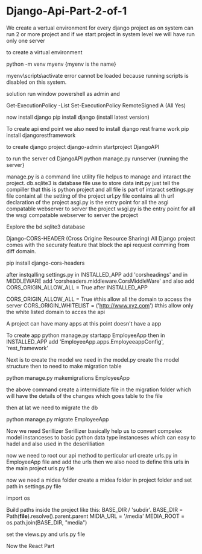 # Django-Api-Part-2-of-1
We create a vertual environment for every django project as on system can run 2 or more project and if 
we start project in system level we will have run only one server

to create a virtual environment

python -m venv myenv {myenv is the name}

myenv\scripts\activate
error
 cannot be loaded because running scripts is         
disabled on this system.

solution
run window powershell as admin and

Get-ExecutionPolicy -List
Set-ExecutionPolicy RemoteSigned
A (All Yes)

now install django
pip install django (install latest version)

To create api end point we also need to install django rest frame work
pip install djangorestframework

to create django project 
django-admin startproject DjangoAPI

to run the server 
cd DjangoAPI
python manage.py runserver {running the server}

manage.py is a command line utility file helpus to manage and intaract the project.
db.sqlite3 is database file use to store data 
__init__.py just tell the compiller that this is python project and all file is part of intaract
settings.py file containt all the setting of the project
url.py file contains all th url declaration of the project
asgi.py is the entry point for all the asgi compatable webserver to server the project
wsgi.py is the entry point for all the wsgi compatable webserver to server the project

Explore the bd.sqlite3 database


Django-CORS-HEADER (Cross Origine Resource Sharing)
All Django project comes with the securaty feature that block the api request comming from diff domain.

pip install django-cors-headers

after instqalling
settings.py
in INSTALLED_APP add 'corsheadings' and 
in MIDDLEWARE add 'corsheaders.middleware.CorsMiddleWare' and also add
CORS_ORIGIN_ALLOW_ALL = True after INSTALLED_APP

CORS_ORIGIN_ALLOW_ALL = True #this allow all the domain to access the server
CORS_ORIGIN_WHITELIST = ('http://www.xyz.com') #this allow only the white listed domain to acces the api

A project can have many apps at this point doesn't have a app

To create app
 python manage.py startapp EmployeeApp
 then in INSTALLED_APP add
   'EmployeeApp.apps.EmployeeappConfig',
    'rest_framework' 

Next is to create the model we need in the model.py
create the model structure
then to need to make migration table

python manage.py makemigrations EmployeeApp

the above command create a intermidiate file in the migration folder which will have the details of the changes which goes table
to the file

then at lat we need to migrate the db

python manage.py migrate EmployeeApp

Now we need Serillizer 
Serillizer basically help us to convert compelex model instanceses to basic python data type  instanceses
which can easy to hadel
and also used in the deserilliation

now we need to root our api method to perticular url
create urls.py in EmployeeApp file and add the urls
then we also need to define this urls in the main project urls.py file

now we need a midea folder create a midea folder in project folder and 
set path in settings.py file

import os

Build paths inside the project like this: BASE_DIR / 'subdir'.
BASE_DIR = Path(__file__).resolve().parent.parent
MIDIA_URL = '/media'
MEDIA_ROOT = os.path.join(BASE_DIR, "media")

set the views.py and urls.py file

Now the React Part 